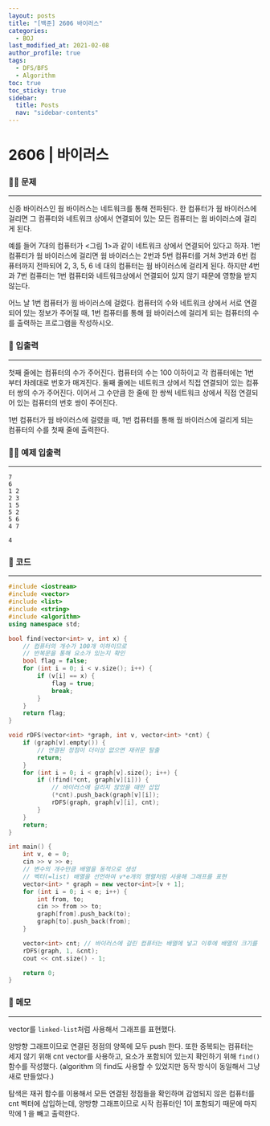 ```yaml
---
layout: posts
title: "[백준] 2606 바이러스"
categories:
  - BOJ
last_modified_at: 2021-02-08
author_profile: true
tags:
  - DFS/BFS
  - Algorithm
toc: true
toc_sticky: true
sidebar:
  title: Posts
  nav: "sidebar-contents"
---
```


# 2606 | 바이러스


### 🙋‍♀️ 문제

-----

신종 바이러스인 웜 바이러스는 네트워크를 통해 전파된다. 한 컴퓨터가 웜 바이러스에 걸리면 그 컴퓨터와 네트워크 상에서 연결되어 있는 모든 컴퓨터는 웜 바이러스에 걸리게 된다.

예를 들어 7대의 컴퓨터가 <그림 1>과 같이 네트워크 상에서 연결되어 있다고 하자. 1번 컴퓨터가 웜 바이러스에 걸리면 웜 바이러스는 2번과 5번 컴퓨터를 거쳐 3번과 6번 컴퓨터까지 전파되어 2, 3, 5, 6 네 대의 컴퓨터는 웜 바이러스에 걸리게 된다. 하지만 4번과 7번 컴퓨터는 1번 컴퓨터와 네트워크상에서 연결되어 있지 않기 때문에 영향을 받지 않는다.

어느 날 1번 컴퓨터가 웜 바이러스에 걸렸다. 컴퓨터의 수와 네트워크 상에서 서로 연결되어 있는 정보가 주어질 때, 1번 컴퓨터를 통해 웜 바이러스에 걸리게 되는 컴퓨터의 수를 출력하는 프로그램을 작성하시오.

### 🙌 입출력

-----

첫째 줄에는 컴퓨터의 수가 주어진다. 컴퓨터의 수는 100 이하이고 각 컴퓨터에는 1번 부터 차례대로 번호가 매겨진다. 둘째 줄에는 네트워크 상에서 직접 연결되어 있는 컴퓨터 쌍의 수가 주어진다. 이어서 그 수만큼 한 줄에 한 쌍씩 네트워크 상에서 직접 연결되어 있는 컴퓨터의 번호 쌍이 주어진다.

1번 컴퓨터가 웜 바이러스에 걸렸을 때, 1번 컴퓨터를 통해 웜 바이러스에 걸리게 되는 컴퓨터의 수를 첫째 줄에 출력한다.

### 🙋‍♂️ 예제 입출력

-----

```
7
6
1 2
2 3
1 5
5 2
5 6
4 7
```

```
4
```

### 🚀 코드

-----

```c++
#include <iostream>
#include <vector>
#include <list>
#include <string>
#include <algorithm>
using namespace std;

bool find(vector<int> v, int x) {
	// 컴퓨터의 개수가 100개 이하이므로
	// 반복문을 통해 요소가 있는지 확인
	bool flag = false;
	for (int i = 0; i < v.size(); i++) {
		if (v[i] == x) {
			flag = true;
			break;
		}
	}
	return flag;
}

void rDFS(vector<int> *graph, int v, vector<int> *cnt) {
	if (graph[v].empty()) {
		// 연결된 정점이 더이상 없으면 재귀문 탈출
		return;
	}
	for (int i = 0; i < graph[v].size(); i++) {
		if (!find(*cnt, graph[v][i])) {
			// 바이러스에 걸리지 않았을 때만 삽입
			(*cnt).push_back(graph[v][i]);
			rDFS(graph, graph[v][i], cnt);
		}
	}
	return;
}

int main() {
	int v, e = 0;
	cin >> v >> e;
	// 변수의 개수만큼 배열을 동적으로 생성
	// 벡터(=list) 배열을 선언하여 v*e개의 행렬처럼 사용해 그래프를 표현
	vector<int> * graph = new vector<int>[v + 1];
	for (int i = 0; i < e; i++) {
		int from, to;
		cin >> from >> to;
		graph[from].push_back(to);
		graph[to].push_back(from);
	}

	vector<int> cnt; // 바이러스에 걸린 컴퓨터는 배열에 넣고 이후에 배열의 크기를 구한다
	rDFS(graph, 1, &cnt);
	cout << cnt.size() - 1;

	return 0;
}
```

### 🌠 메모

-----

vector를 ```linked-list```처럼 사용해서 그래프를 표현했다.

양방향 그래프이므로 연결된 정점의 양쪽에 모두 push 한다. 또한 중복되는 컴퓨터는 세지 않기 위해 cnt vector를 사용하고, 요소가 포함되어 있는지 확인하기 위해 ```find()``` 함수를 작성했다. (algorithm 의 find도 사용할 수 있었지만 동작 방식이 동일해서 그냥 새로 만들었다.)

탐색은 재귀 함수를 이용해서 모든 연결된 정점들을 확인하며 감염되지 않은 컴퓨터를 cnt 벡터에 삽입하는데, 양방향 그래프이므로 시작 컴퓨터인 1이 포함되기 때문에 마지막에 1 을 빼고 출력한다.
